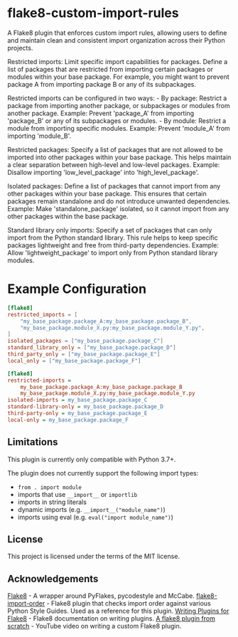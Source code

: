 # flake8-custom-import-rules
A Flake8 plugin that enforces custom import rules, allowing users to define and maintain clean and consistent import organization across their Python projects.

Restricted imports: Limit specific import capabilities for packages. Define a list of packages that are restricted from importing certain packages or modules within your base package. For example, you might want to prevent package A from importing package B or any of its subpackages.

Restricted imports can be configured in two ways:
    - By package: Restrict a package from importing another package, or subpackages or modules from another package.
      Example: Prevent 'package_A' from importing 'package_B' or any of its subpackages or modules.
    - By module: Restrict a module from importing specific modules.
      Example: Prevent 'module_A' from importing 'module_B'.

Restricted packages: Specify a list of packages that are not allowed to be imported into other packages within your base package. This helps maintain a clear separation between high-level and low-level packages.
Example: Disallow importing 'low_level_package' into 'high_level_package'.

Isolated packages: Define a list of packages that cannot import from any other packages within your base package. This ensures that certain packages remain standalone and do not introduce unwanted dependencies.
Example: Make 'standalone_package' isolated, so it cannot import from any other packages within the base package.

Standard library only imports: Specify a set of packages that can only import from the Python standard library. This rule helps to keep specific packages lightweight and free from third-party dependencies.
Example: Allow 'lightweight_package' to import only from Python standard library modules.

# Example Configuration

```toml
[flake8]
restricted_imports = [
    "my_base_package.package_A:my_base_package.package_B",
    "my_base_package.module_X.py:my_base_package.module_Y.py",
]
isolated_packages = ["my_base_package.package_C"]
standard_library_only = ["my_base_package.package_D"]
third_party_only = ["my_base_package.package_E"]
local_only = ["my_base_package.package_F"]
```

```ini
[flake8]
restricted-imports =
    my_base_package.package_A:my_base_package.package_B
    my_base_package.module_X.py:my_base_package.module_Y.py
isolated-imports = my_base_package.package_C
standard-library-only = my_base_package.package_D
third-party-only = my_base_package.package_E
local-only = my_base_package.package_F

```


## Limitations
This plugin is currently only compatible with Python 3.7+.

The plugin does not currently support the following import types:
- `from . import module`
- imports that use `__import__` or `importlib`
- imports in string literals
- dynamic imports (e.g. `__import__("module_name")`)
- imports using eval (e.g. `eval("import module_name")`)

## License
This project is licensed under the terms of the MIT license.

## Acknowledgements
[Flake8](https://github.com/PyCQA/flake8) - A wrapper around PyFlakes, pycodestyle and McCabe.
[flake8-import-order](https://github.com/PyCQA/flake8-import-order) - Flake8 plugin that checks import order against various Python Style Guides. Used as a reference for this plugin.
[Writing Plugins for Flake8](https://flake8.pycqa.org/en/latest/plugin-development/index.html) - Flake8 documentation on writing plugins.
[A flake8 plugin from scratch](https://www.youtube.com/watch?v=ot5Z4KQPBL8) - YouTube video on writing a custom Flake8 plugin.
